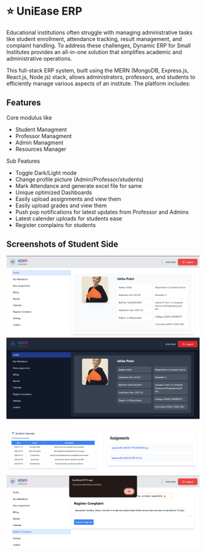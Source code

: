 
# ⭐ UniEase ERP

Educational institutions often struggle with managing administrative tasks like student enrollment, attendance tracking, result management, and complaint handling. To address these challenges, Dynamic ERP for Small Institutes provides an all-in-one solution that simplifies academic and administrative operations.

This full-stack ERP system, built using the MERN (MongoDB, Express.js, React.js, Node.js) stack, allows administrators, professors, and students to efficiently manage various aspects of an institute. The platform includes:



## Features

Core modulus like 
- Student Managment
- Professor Managment
- Admin Managment
- Resources Manager

Sub Features
- Toggle Dark/Light mode
- Change profile picture (Admin/Professor/students)
- Mark Attendance and generate excel file for same
- Unique optimized Dashboards
- Easily upload assignments and view them
- Easily upload grades and view them
- Push pop notifications for latest updates from Professor and Admins
- Latest calender uploads for students ease
- Register complains for students



## Screenshots of Student Side

![App Screenshot](https://github.com/P47Parzival/Adani-University-Management-App/blob/main/frontend/Screenshots/Screenshot%202025-02-18%20222600.png?raw=true)
![App Screenshot](https://github.com/P47Parzival/Adani-University-Management-App/blob/main/frontend/Screenshots/Screenshot%202025-02-18%20222541.png?raw=true)

<div style="display: flex; gap: 2px;">
    <img src="https://github.com/P47Parzival/Adani-University-Management-App/blob/main/frontend/Screenshots/Screenshot%202025-02-18%20222751.png?raw=true" alt="App Screenshot" style="width: 50%;">
    <img src="https://github.com/P47Parzival/Adani-University-Management-App/blob/main/frontend/Screenshots/Screenshot%202025-02-18%20222734.png?raw=true" alt="App Screenshot" style="width: 50%;">
</div>

![App Screenshot](https://github.com/P47Parzival/Adani-University-Management-App/blob/main/frontend/Screenshots/Screenshot%202025-02-18%20223033.png?raw=true)

